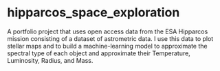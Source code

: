 # hipparcos_space_exploration
A portfolio project that uses open access data from the ESA Hipparcos mission consisting of a dataset of astrometric data. I use this data to plot stellar maps and to build a machine-learning model to approximate the spectral type of each object and approximate their Temperature, Luminosity, Radius, and Mass.
